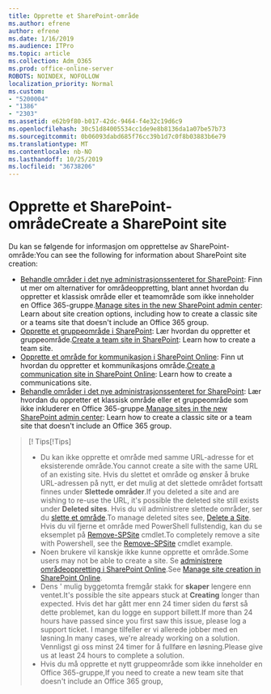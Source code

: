```yaml
---
title: Opprette et SharePoint-område
ms.author: efrene
author: efrene
ms.date: 1/16/2019
ms.audience: ITPro
ms.topic: article
ms.collection: Adm_O365
ms.prod: office-online-server
ROBOTS: NOINDEX, NOFOLLOW
localization_priority: Normal
ms.custom:
- "5200004"
- "1386"
- "2303"
ms.assetid: e62b9f80-b017-42dc-9464-f4e32c19d6c9
ms.openlocfilehash: 30c51d84005534cc1de9e8b8136da1a07be57b73
ms.sourcegitcommit: 0b06093dabd685f76cc39b1d7c0f8b03883b6e79
ms.translationtype: MT
ms.contentlocale: nb-NO
ms.lasthandoff: 10/25/2019
ms.locfileid: "36738206"
---
```

# <a name="create-a-sharepoint-site"></a><span data-ttu-id="2d2c9-102">Opprette et SharePoint-område</span><span class="sxs-lookup"><span data-stu-id="2d2c9-102">Create a SharePoint site</span></span>

<span data-ttu-id="2d2c9-103">Du kan se følgende for informasjon om opprettelse av SharePoint-område:</span><span class="sxs-lookup"><span data-stu-id="2d2c9-103">You can see the following for information about SharePoint site creation:</span></span>
- <span data-ttu-id="2d2c9-104">[Behandle områder i det nye administrasjonssenteret for SharePoint](https://docs.microsoft.com/sharepoint/manage-site-creation): Finn ut mer om alternativer for områdeoppretting, blant annet hvordan du oppretter et klassisk område eller et teamområde som ikke inneholder en Office 365-gruppe.</span><span class="sxs-lookup"><span data-stu-id="2d2c9-104">[Manage sites in the new SharePoint admin center](https://docs.microsoft.com/sharepoint/manage-site-creation): Learn about site creation options, including how to create a classic site or a teams site that doesn't include an Office 365 group.</span></span>
- <span data-ttu-id="2d2c9-105">[Opprette et gruppeområde i SharePoint](https://support.office.com/article/create-a-team-site-in-sharepoint-ef10c1e7-15f3-42a3-98aa-b5972711777d): Lær hvordan du oppretter et gruppeområde.</span><span class="sxs-lookup"><span data-stu-id="2d2c9-105">[Create a team site in SharePoint](https://support.office.com/article/create-a-team-site-in-sharepoint-ef10c1e7-15f3-42a3-98aa-b5972711777d): Learn how to create a team site.</span></span>
- <span data-ttu-id="2d2c9-106">[Opprette et område for kommunikasjon i SharePoint Online](https://support.office.com/article/7fb44b20-a72f-4d2c-9173-fc8f59ba50eb): Finn ut hvordan du oppretter et kommunikasjons område.</span><span class="sxs-lookup"><span data-stu-id="2d2c9-106">[Create a communication site in SharePoint Online](https://support.office.com/article/7fb44b20-a72f-4d2c-9173-fc8f59ba50eb): Learn how to create a communications site.</span></span>
- <span data-ttu-id="2d2c9-107">[Behandle områder i det nye administrasjonssenteret for SharePoint](https://docs.microsoft.com/sharepoint/manage-sites-in-new-admin-center#create-a-site): Lær hvordan du oppretter et klassisk område eller et gruppeområde som ikke inkluderer en Office 365-gruppe.</span><span class="sxs-lookup"><span data-stu-id="2d2c9-107">[Manage sites in the new SharePoint admin center](https://docs.microsoft.com/sharepoint/manage-sites-in-new-admin-center#create-a-site):  Learn how to create a classic site or a team site that doesn't include an Office 365 group.</span></span>


  
> <span data-ttu-id="2d2c9-108">[! Tips</span><span class="sxs-lookup"><span data-stu-id="2d2c9-108">[!Tips]</span></span>
> - <span data-ttu-id="2d2c9-109">Du kan ikke opprette et område med samme URL-adresse for et eksisterende område.</span><span class="sxs-lookup"><span data-stu-id="2d2c9-109">You cannot create a site with the same URL of an existing site.</span></span> <span data-ttu-id="2d2c9-110">Hvis du slettet et område og ønsker å bruke URL-adressen på nytt, er det mulig at det slettede området fortsatt finnes under **Slettede områder**.</span><span class="sxs-lookup"><span data-stu-id="2d2c9-110">If you deleted a site and are wishing to re-use the URL, it's possible the deleted site still exists under **Deleted sites**.</span></span> <span data-ttu-id="2d2c9-111">Hvis du vil administrere slettede områder, ser du [slette et område](https://docs.microsoft.com/sharepoint/manage-sites-in-new-admin-center#delete-a-site).</span><span class="sxs-lookup"><span data-stu-id="2d2c9-111">To manage deleted sites see, [Delete a Site](https://docs.microsoft.com/sharepoint/manage-sites-in-new-admin-center#delete-a-site).</span></span> <span data-ttu-id="2d2c9-112">Hvis du vil fjerne et område med PowerShell fullstendig, kan du se eksemplet på [Remove-SPSite](https://docs.microsoft.com/sharepoint/manage-sites-in-new-admin-center#delete-a-site) cmdlet.</span><span class="sxs-lookup"><span data-stu-id="2d2c9-112">To completely remove a site with Powershell, see the [Remove-SPSite](https://docs.microsoft.com/sharepoint/manage-sites-in-new-admin-center#delete-a-site) cmdlet example.</span></span>
> - <span data-ttu-id="2d2c9-113">Noen brukere vil kanskje ikke kunne opprette et område.</span><span class="sxs-lookup"><span data-stu-id="2d2c9-113">Some users may not be able to create a site.</span></span> <span data-ttu-id="2d2c9-114">Se [administrere områdeoppretting i SharePoint Online](https://docs.microsoft.com/sharepoint/manage-site-creation).</span><span class="sxs-lookup"><span data-stu-id="2d2c9-114">See [Manage site creation in SharePoint Online](https://docs.microsoft.com/sharepoint/manage-site-creation).</span></span>
> - <span data-ttu-id="2d2c9-115">Dens ' mulig byggetomta fremgår stakk for **skaper** lengere enn ventet.</span><span class="sxs-lookup"><span data-stu-id="2d2c9-115">It's possible the site appears stuck at **Creating** longer than expected.</span></span> <span data-ttu-id="2d2c9-116">Hvis det har gått mer enn 24 timer siden du først så dette problemet, kan du logge en support billett.</span><span class="sxs-lookup"><span data-stu-id="2d2c9-116">If more than 24 hours have passed since you first saw this issue, please log a support ticket.</span></span> <span data-ttu-id="2d2c9-117">I mange tilfeller er vi allerede jobber med en løsning.</span><span class="sxs-lookup"><span data-stu-id="2d2c9-117">In many cases, we're already working on a solution.</span></span> <span data-ttu-id="2d2c9-118">Vennligst gi oss minst 24 timer for å fullføre en løsning.</span><span class="sxs-lookup"><span data-stu-id="2d2c9-118">Please give us at least 24 hours to complete a solution.</span></span>
> - <span data-ttu-id="2d2c9-119">Hvis du må opprette et nytt gruppeområde som ikke inneholder en Office 365-gruppe,</span><span class="sxs-lookup"><span data-stu-id="2d2c9-119">If you need to create a new team site that doesn't include an Office 365 group,</span></span> 


